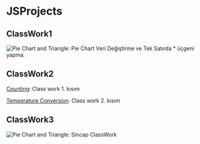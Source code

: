 # JSProjects

## ClassWork1
![Pie Chart and Triangle](https://itssamedozkan.github.io/JSProjects/ClassWork1/ClassWork1.png): Pie Chart Veri Değiştirme ve Tek Satırda * üçgeni yapma.


## ClassWork2
[Counting](https://itssamedozkan.github.io/JSProjects/ClassWork2/Counting.html): Class work 1. kısım

[Temperature Conversion](https://itssamedozkan.github.io/JSProjects/ClassWork2/Fahrenait.html): Class work 2. kısım

## ClassWork3
![Pie Chart and Triangle](https://itssamedozkan.github.io/JSProjects/ClassWork3/ClassWork3.png): Sincap ClassWork


